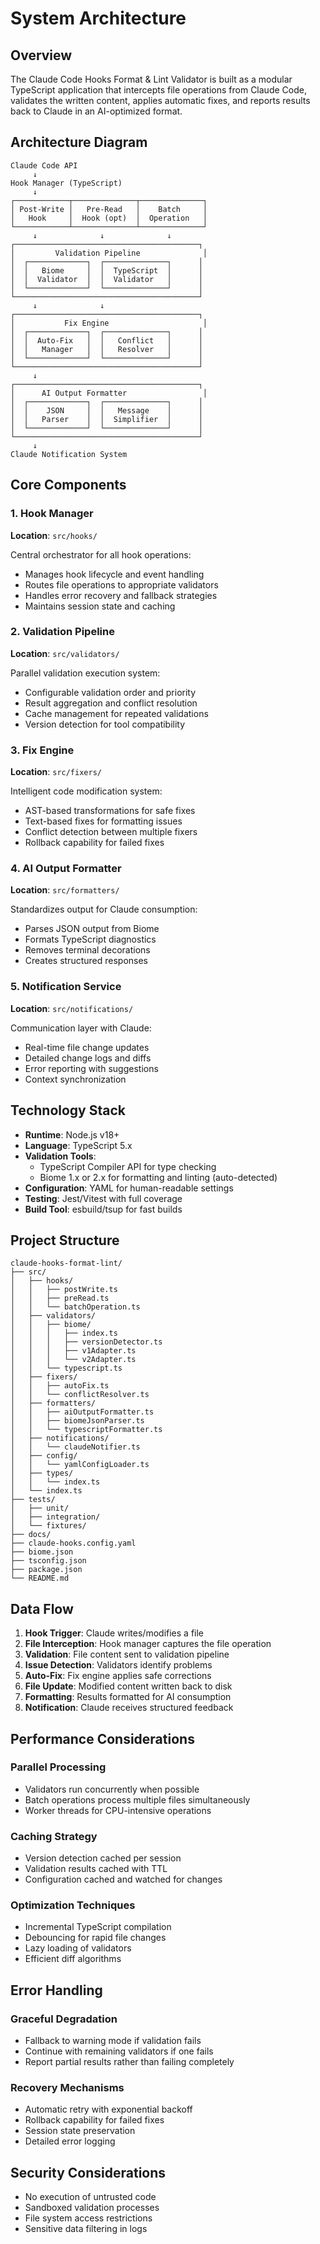 # System Architecture

## Overview

The Claude Code Hooks Format & Lint Validator is built as a modular TypeScript application that intercepts file operations from Claude Code, validates the written content, applies automatic fixes, and reports results back to Claude in an AI-optimized format.

## Architecture Diagram

```
Claude Code API
     ↓
Hook Manager (TypeScript)
     ↓
┌────────────┬──────────────┬──────────────┐
│ Post-Write │   Pre-Read   │    Batch     │
│   Hook     │  Hook (opt)  │  Operation   │
└────────────┴──────────────┴──────────────┘
     ↓              ↓              ↓
┌─────────────────────────────────────────┐
│         Validation Pipeline              │
│  ┌─────────────┐  ┌──────────────┐      │
│  │   Biome     │  │  TypeScript  │      │
│  │  Validator  │  │  Validator   │      │
│  └─────────────┘  └──────────────┘      │
└─────────────────────────────────────────┘
     ↓              ↓              
┌─────────────────────────────────────────┐
│           Fix Engine                     │
│  ┌─────────────┐  ┌──────────────┐      │
│  │  Auto-Fix   │  │   Conflict   │      │
│  │   Manager   │  │   Resolver   │      │
│  └─────────────┘  └──────────────┘      │
└─────────────────────────────────────────┘
     ↓
┌─────────────────────────────────────────┐
│      AI Output Formatter                 │
│  ┌─────────────┐  ┌──────────────┐      │
│  │    JSON     │  │   Message    │      │
│  │   Parser    │  │  Simplifier  │      │
│  └─────────────┘  └──────────────┘      │
└─────────────────────────────────────────┘
     ↓
Claude Notification System
```

## Core Components

### 1. Hook Manager
**Location**: `src/hooks/`

Central orchestrator for all hook operations:
- Manages hook lifecycle and event handling
- Routes file operations to appropriate validators
- Handles error recovery and fallback strategies
- Maintains session state and caching

### 2. Validation Pipeline
**Location**: `src/validators/`

Parallel validation execution system:
- Configurable validation order and priority
- Result aggregation and conflict resolution
- Cache management for repeated validations
- Version detection for tool compatibility

### 3. Fix Engine
**Location**: `src/fixers/`

Intelligent code modification system:
- AST-based transformations for safe fixes
- Text-based fixes for formatting issues
- Conflict detection between multiple fixers
- Rollback capability for failed fixes

### 4. AI Output Formatter
**Location**: `src/formatters/`

Standardizes output for Claude consumption:
- Parses JSON output from Biome
- Formats TypeScript diagnostics
- Removes terminal decorations
- Creates structured responses

### 5. Notification Service
**Location**: `src/notifications/`

Communication layer with Claude:
- Real-time file change updates
- Detailed change logs and diffs
- Error reporting with suggestions
- Context synchronization

## Technology Stack

- **Runtime**: Node.js v18+
- **Language**: TypeScript 5.x
- **Validation Tools**:
  - TypeScript Compiler API for type checking
  - Biome 1.x or 2.x for formatting and linting (auto-detected)
- **Configuration**: YAML for human-readable settings
- **Testing**: Jest/Vitest with full coverage
- **Build Tool**: esbuild/tsup for fast builds

## Project Structure

```
claude-hooks-format-lint/
├── src/
│   ├── hooks/
│   │   ├── postWrite.ts
│   │   ├── preRead.ts
│   │   └── batchOperation.ts
│   ├── validators/
│   │   ├── biome/
│   │   │   ├── index.ts
│   │   │   ├── versionDetector.ts
│   │   │   ├── v1Adapter.ts
│   │   │   └── v2Adapter.ts
│   │   └── typescript.ts
│   ├── fixers/
│   │   ├── autoFix.ts
│   │   └── conflictResolver.ts
│   ├── formatters/
│   │   ├── aiOutputFormatter.ts
│   │   ├── biomeJsonParser.ts
│   │   └── typescriptFormatter.ts
│   ├── notifications/
│   │   └── claudeNotifier.ts
│   ├── config/
│   │   └── yamlConfigLoader.ts
│   ├── types/
│   │   └── index.ts
│   └── index.ts
├── tests/
│   ├── unit/
│   ├── integration/
│   └── fixtures/
├── docs/
├── claude-hooks.config.yaml
├── biome.json
├── tsconfig.json
├── package.json
└── README.md
```

## Data Flow

1. **Hook Trigger**: Claude writes/modifies a file
2. **File Interception**: Hook manager captures the file operation
3. **Validation**: File content sent to validation pipeline
4. **Issue Detection**: Validators identify problems
5. **Auto-Fix**: Fix engine applies safe corrections
6. **File Update**: Modified content written back to disk
7. **Formatting**: Results formatted for AI consumption
8. **Notification**: Claude receives structured feedback

## Performance Considerations

### Parallel Processing
- Validators run concurrently when possible
- Batch operations process multiple files simultaneously
- Worker threads for CPU-intensive operations

### Caching Strategy
- Version detection cached per session
- Validation results cached with TTL
- Configuration cached and watched for changes

### Optimization Techniques
- Incremental TypeScript compilation
- Debouncing for rapid file changes
- Lazy loading of validators
- Efficient diff algorithms

## Error Handling

### Graceful Degradation
- Fallback to warning mode if validation fails
- Continue with remaining validators if one fails
- Report partial results rather than failing completely

### Recovery Mechanisms
- Automatic retry with exponential backoff
- Rollback capability for failed fixes
- Session state preservation
- Detailed error logging

## Security Considerations

- No execution of untrusted code
- Sandboxed validation processes
- File system access restrictions
- Sensitive data filtering in logs